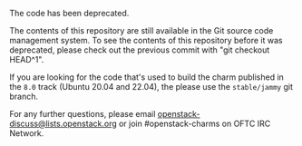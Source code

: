 The code has been deprecated.

The contents of this repository are still available in the Git source code
management system. To see the contents of this repository before it was
deprecated, please check out the previous commit with "git checkout HEAD^1".

If you are looking for the code that's used to build the charm published in
the `8.0` track (Ubuntu 20.04 and 22.04), the please use the `stable/jammy`
git branch.

For any further questions, please email openstack-discuss@lists.openstack.org
or join #openstack-charms on OFTC IRC Network.
